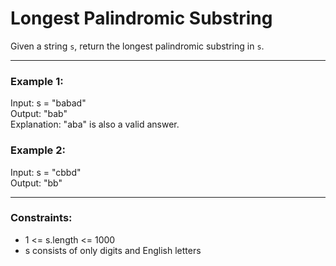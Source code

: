 # Longest Palindromic Substring

Given a string `s`, return the longest palindromic substring in `s`.

---

### Example 1:
Input: s = "babad"  
Output: "bab"  
Explanation: "aba" is also a valid answer.  

### Example 2:
Input: s = "cbbd"  
Output: "bb"  

---

### Constraints:
- 1 <= s.length <= 1000  
- s consists of only digits and English letters  
